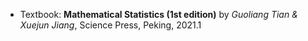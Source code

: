 * Textbook: **Mathematical Statistics (1st edition)** by *Guoliang Tian & Xuejun Jiang*, Science Press, Peking, 2021.1
